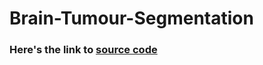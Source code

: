 # Brain-Tumour-Segmentation

### Here's the link to [source code]("https://www.kaggle.com/code/divya2122/brain-tumour-segmentation/notebook")
